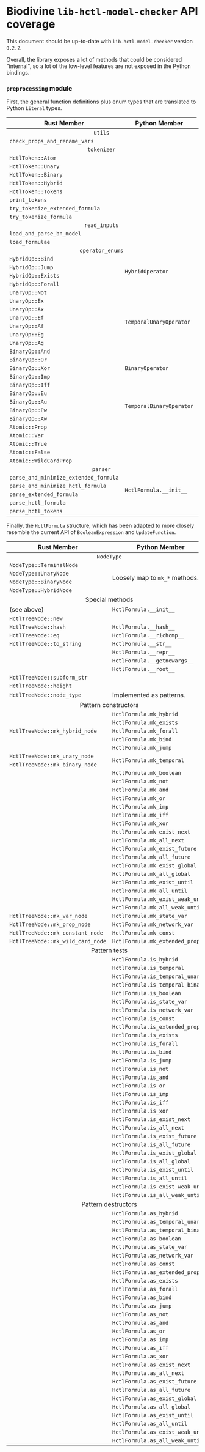 # Biodivine `lib-hctl-model-checker` API coverage

This document should be up-to-date with `lib-hctl-model-checker` version `0.2.2`.

Overall, the library exposes a lot of methods that could be considered "internal",
so a lot of the low-level features are not exposed in the Python bindings.

### `preprocessing` module

First, the general function definitions plus enum types that are translated to Python `Literal` types.

<!--suppress XmlDeprecatedElement, HtmlDeprecatedAttribute -->
<table>
    <thead>
        <tr>
            <th>Rust Member</th>
            <th>Python Member</th>
        </tr>
    </thead>
    <tbody>
        <tr><td colspan="2" align="center"><code>utils</code></td></tr>
        <tr>
            <td><code>check_props_and_rename_vars</code></td>
            <td></td>
        </tr>
        <tr><td colspan="2" align="center"><code>tokenizer</code></td></tr>
        <tr>
            <td><code>HctlToken::Atom</code></td>
            <td></td>
        </tr>
        <tr>
            <td><code>HctlToken::Unary</code></td>
            <td></td>
        </tr>
        <tr>
            <td><code>HctlToken::Binary</code></td>
            <td></td>
        </tr>
        <tr>
            <td><code>HctlToken::Hybrid</code></td>
            <td></td>
        </tr>
        <tr>
            <td><code>HctlToken::Tokens</code></td>
            <td></td>
        </tr>
        <tr>
            <td><code>print_tokens</code></td>
            <td></td>
        </tr>
        <tr>
            <td><code>try_tokenize_extended_formula</code></td>
            <td></td>
        </tr>
        <tr>
            <td><code>try_tokenize_formula</code></td>
            <td></td>
        </tr>
        <tr><td colspan="2" align="center"><code>read_inputs</code></td></tr>
        <tr>
            <td><code>load_and_parse_bn_model</code></td>
            <td></td>
        </tr>
        <tr>
            <td><code>load_formulae</code></td>
            <td></td>
        </tr>
        <tr><td colspan="2" align="center"><code>operator_enums</code></td></tr>
        <tr>
            <td><code>HybridOp::Bind</code></td>
            <td rowspan="4"><code>HybridOperator</code></td>
        </tr>
        <tr>
            <td><code>HybridOp::Jump</code></td> 
        </tr>
        <tr>
            <td><code>HybridOp::Exists</code></td>
        </tr>
        <tr>
            <td><code>HybridOp::Forall</code></td>
        </tr>
        <tr>
            <td><code>UnaryOp::Not</code></td>
            <td></td>
        </tr>
        <tr>
            <td><code>UnaryOp::Ex</code></td>
            <td rowspan="6"><code>TemporalUnaryOperator</code></td>
        </tr>
        <tr>
            <td><code>UnaryOp::Ax</code></td>
            <td></td>
        </tr>
        <tr>
            <td><code>UnaryOp::Ef</code></td>
            <td></td>
        </tr>
        <tr>
            <td><code>UnaryOp::Af</code></td>
            <td></td>
        </tr>
        <tr>
            <td><code>UnaryOp::Eg</code></td>
            <td></td>
        </tr>
        <tr>
            <td><code>UnaryOp::Ag</code></td>
            <td></td>
        </tr>
        <tr>
            <td><code>BinaryOp::And</code></td>
            <td rowspan="5"><code>BinaryOperator</code></td>
        </tr>
        <tr>
            <td><code>BinaryOp::Or</code></td>
            <td></td>
        </tr>
        <tr>
            <td><code>BinaryOp::Xor</code></td>
            <td></td>
        </tr>
        <tr>
            <td><code>BinaryOp::Imp</code></td>
            <td></td>
        </tr>
        <tr>
            <td><code>BinaryOp::Iff</code></td>
            <td></td>
        </tr>
        <tr>
            <td><code>BinaryOp::Eu</code></td>
            <td rowspan="4"><code>TemporalBinaryOperator</code></td>
        </tr>
        <tr>
            <td><code>BinaryOp::Au</code></td>
            <td></td>
        </tr>
        <tr>
            <td><code>BinaryOp::Ew</code></td>
            <td></td>
        </tr>
        <tr>
            <td><code>BinaryOp::Aw</code></td>
            <td></td>
        </tr>
        <tr>
            <td><code>Atomic::Prop</code></td>
            <td></td>
        </tr>
        <tr>
            <td><code>Atomic::Var</code></td>
            <td></td>
        </tr>
        <tr>
            <td><code>Atomic::True</code></td>
            <td></td>
        </tr>
        <tr>
            <td><code>Atomic::False</code></td>
            <td></td>
        </tr>
        <tr>
            <td><code>Atomic::WildCardProp</code></td>
            <td></td>
        </tr>
        <tr><td colspan="2" align="center"><code>parser</code></td></tr>
        <tr>
            <td><code>parse_and_minimize_extended_formula</code></td>
            <td rowspan="4"><code>HctlFormula.__init__</code></td>
        </tr>
        <tr>
            <td><code>parse_and_minimize_hctl_formula</code></td>
        </tr>
        <tr>
            <td><code>parse_extended_formula</code></td>
        </tr>
        <tr>
            <td><code>parse_hctl_formula</code></td>
        </tr>
        <tr>
            <td><code>parse_hctl_tokens</code></td>
            <td></td>
        </tr>
    </tbody>
</table>

Finally, the `HctlFormula` structure, which has been adapted to more closely resemble 
the current API of `BooleanExpression` and `UpdateFunction`.

<table>
    <thead>
        <tr>
            <th>Rust Member</th>
            <th>Python Member</th>
        </tr>
    </thead>
    <tbody>
        <tr><td colspan="2" align="center"><code>NodeType</code></td></tr>
        <tr>
            <td><code>NodeType::TerminalNode</code></td>
            <td rowspan="4">Loosely map to <code>mk_*</code> methods.</td>
        </tr>
        <tr>
            <td><code>NodeType::UnaryNode</code></td>
        </tr>
        <tr>
            <td><code>NodeType::BinaryNode</code></td>
        </tr>
        <tr>
            <td><code>NodeType::HybridNode</code></td>
        </tr>
        <tr><td colspan="2" align="center">Special methods</td></tr>
        <tr>
            <td>(see above)</td>
            <td><code>HctlFormula.__init__</code></td>
        </tr>
        <tr>
            <td><code>HctlTreeNode::new</code></td>
            <td></td>
        </tr>
        <tr>
            <td><code>HctlTreeNode::hash</code></td>
            <td><code>HctlFormula.__hash__</code></td>
        </tr>
        <tr>
            <td><code>HctlTreeNode::eq</code></td>
            <td><code>HctlFormula.__richcmp__</code></td>
        </tr>
        <tr>
            <td><code>HctlTreeNode::to_string</code></td>
            <td><code>HctlFormula.__str__</code></td>
        </tr>
        <tr>
            <td></td>
            <td><code>HctlFormula.__repr__</code></td>
        </tr>
        <tr>
            <td></td>
            <td><code>HctlFormula.__getnewargs__</code></td>
        </tr>
        <tr>
            <td></td>
            <td><code>HctlFormula.__root__</code></td>
        </tr>
        <tr>
            <td><code>HctlTreeNode::subform_str</code></td>
            <td></td>
        </tr>
        <tr>
            <td><code>HctlTreeNode::height</code></td>
            <td></td>
        </tr>
        <tr>
            <td><code>HctlTreeNode::node_type</code></td>
            <td>Implemented as patterns.</td>
        </tr>
        <tr><td colspan="2" align="center">Pattern constructors</td></tr>
        <tr>
            <td rowspan="5"><code>HctlTreeNode::mk_hybrid_node</code></td>
            <td><code>HctlFormula.mk_hybrid</code></td>
        </tr>
        <tr>
            <td><code>HctlFormula.mk_exists</code></td>
        </tr>
        <tr>
            <td><code>HctlFormula.mk_forall</code></td>
        </tr>
        <tr>
            <td><code>HctlFormula.mk_bind</code></td>
        </tr>
        <tr>
            <td><code>HctlFormula.mk_jump</code></td>
        </tr>
        <tr>
            <td><code>HctlTreeNode::mk_unary_node</code></td>
            <td rowspan="2"><code>HctlFormula.mk_temporal</code></td>
        </tr>
        <tr>
            <td><code>HctlTreeNode::mk_binary_node</code></td>
        </tr>
        <tr>
            <td></td>
            <td><code>HctlFormula.mk_boolean</code></td>
        </tr>
        <tr>
            <td></td>
            <td><code>HctlFormula.mk_not</code></td>
        </tr>
        <tr>
            <td></td>
            <td><code>HctlFormula.mk_and</code></td>
        </tr>
        <tr>
            <td></td>
            <td><code>HctlFormula.mk_or</code></td>
        </tr>
        <tr>
            <td></td>
            <td><code>HctlFormula.mk_imp</code></td>
        </tr>
        <tr>
            <td></td>
            <td><code>HctlFormula.mk_iff</code></td>
        </tr>
        <tr>
            <td></td>
            <td><code>HctlFormula.mk_xor</code></td>
        </tr>
        <tr>
            <td></td>
            <td><code>HctlFormula.mk_exist_next</code></td>
        </tr>
        <tr>
            <td></td>
            <td><code>HctlFormula.mk_all_next</code></td>
        </tr>
        <tr>
            <td></td>
            <td><code>HctlFormula.mk_exist_future</code></td>
        </tr>
        <tr>
            <td></td>
            <td><code>HctlFormula.mk_all_future</code></td>
        </tr>
        <tr>
            <td></td>
            <td><code>HctlFormula.mk_exist_global</code></td>
        </tr>
        <tr>
            <td></td>
            <td><code>HctlFormula.mk_all_global</code></td>
        </tr>
        <tr>
            <td></td>
            <td><code>HctlFormula.mk_exist_until</code></td>
        </tr>
        <tr>
            <td></td>
            <td><code>HctlFormula.mk_all_until</code></td>
        </tr>
        <tr>
            <td></td>
            <td><code>HctlFormula.mk_exist_weak_until</code></td>
        </tr>
        <tr>
            <td></td>
            <td><code>HctlFormula.mk_all_weak_until</code></td>
        </tr>
        <tr>
            <td><code>HctlTreeNode::mk_var_node</code></td>
            <td><code>HctlFormula.mk_state_var</code></td>
        </tr>
        <tr>
            <td><code>HctlTreeNode::mk_prop_node</code></td>
            <td><code>HctlFormula.mk_network_var</code></td>
        </tr>
        <tr>
            <td><code>HctlTreeNode::mk_constant_node</code></td>
            <td><code>HctlFormula.mk_const</code></td>
        </tr>
        <tr>
            <td><code>HctlTreeNode::mk_wild_card_node</code></td>
            <td><code>HctlFormula.mk_extended_prop</code></td>
        </tr>
        <tr><td colspan="2" align="center">Pattern tests</td></tr>
        <tr>
            <td></td>
            <td><code>HctlFormula.is_hybrid</code></td>
        </tr>
        <tr>
            <td></td>
            <td><code>HctlFormula.is_temporal</code></td>
        </tr>
        <tr>
            <td></td>
            <td><code>HctlFormula.is_temporal_unary</code></td>
        </tr>
        <tr>
            <td></td>
            <td><code>HctlFormula.is_temporal_binary</code></td>
        </tr>
        <tr>
            <td></td>
            <td><code>HctlFormula.is_boolean</code></td>
        </tr>
        <tr>
            <td></td>
            <td><code>HctlFormula.is_state_var</code></td>
        </tr>
        <tr>
            <td></td>
            <td><code>HctlFormula.is_network_var</code></td>
        </tr>
        <tr>
            <td></td>
            <td><code>HctlFormula.is_const</code></td>
        </tr>
        <tr>
            <td></td>
            <td><code>HctlFormula.is_extended_prop</code></td>
        </tr>
        <tr>
            <td></td>
            <td><code>HctlFormula.is_exists</code></td>
        </tr>
        <tr>
            <td></td>
            <td><code>HctlFormula.is_forall</code></td>
        </tr>
        <tr>
            <td></td>
            <td><code>HctlFormula.is_bind</code></td>
        </tr>
        <tr>
            <td></td>
            <td><code>HctlFormula.is_jump</code></td>
        </tr>
        <tr>
            <td></td>
            <td><code>HctlFormula.is_not</code></td>
        </tr>
        <tr>
            <td></td>
            <td><code>HctlFormula.is_and</code></td>
        </tr>
        <tr>
            <td></td>
            <td><code>HctlFormula.is_or</code></td>
        </tr>
        <tr>
            <td></td>
            <td><code>HctlFormula.is_imp</code></td>
        </tr>
        <tr>
            <td></td>
            <td><code>HctlFormula.is_iff</code></td>
        </tr>
        <tr>
            <td></td>
            <td><code>HctlFormula.is_xor</code></td>
        </tr>
        <tr>
            <td></td>
            <td><code>HctlFormula.is_exist_next</code></td>
        </tr>
        <tr>
            <td></td>
            <td><code>HctlFormula.is_all_next</code></td>
        </tr>
        <tr>
            <td></td>
            <td><code>HctlFormula.is_exist_future</code></td>
        </tr>
        <tr>
            <td></td>
            <td><code>HctlFormula.is_all_future</code></td>
        </tr>
        <tr>
            <td></td>
            <td><code>HctlFormula.is_exist_global</code></td>
        </tr>
        <tr>
            <td></td>
            <td><code>HctlFormula.is_all_global</code></td>
        </tr>
        <tr>
            <td></td>
            <td><code>HctlFormula.is_exist_until</code></td>
        </tr>
        <tr>
            <td></td>
            <td><code>HctlFormula.is_all_until</code></td>
        </tr>
        <tr>
            <td></td>
            <td><code>HctlFormula.is_exist_weak_until</code></td>
        </tr>
        <tr>
            <td></td>
            <td><code>HctlFormula.is_all_weak_until</code></td>
        </tr>
        <tr><td colspan="2" align="center">Pattern destructors</td></tr>
        <tr>
            <td></td>
            <td><code>HctlFormula.as_hybrid</code></td>
        </tr>
        <tr>
            <td></td>
            <td><code>HctlFormula.as_temporal_unary</code></td>
        </tr>
        <tr>
            <td></td>
            <td><code>HctlFormula.as_temporal_binary</code></td>
        </tr>
        <tr>
            <td></td>
            <td><code>HctlFormula.as_boolean</code></td>
        </tr>
        <tr>
            <td></td>
            <td><code>HctlFormula.as_state_var</code></td>
        </tr>
        <tr>
            <td></td>
            <td><code>HctlFormula.as_network_var</code></td>
        </tr>
        <tr>
            <td></td>
            <td><code>HctlFormula.as_const</code></td>
        </tr>
        <tr>
            <td></td>
            <td><code>HctlFormula.as_extended_prop</code></td>
        </tr>
        <tr>
            <td></td>
            <td><code>HctlFormula.as_exists</code></td>
        </tr>
        <tr>
            <td></td>
            <td><code>HctlFormula.as_forall</code></td>
        </tr>
        <tr>
            <td></td>
            <td><code>HctlFormula.as_bind</code></td>
        </tr>
        <tr>
            <td></td>
            <td><code>HctlFormula.as_jump</code></td>
        </tr>
        <tr>
            <td></td>
            <td><code>HctlFormula.as_not</code></td>
        </tr>
        <tr>
            <td></td>
            <td><code>HctlFormula.as_and</code></td>
        </tr>
        <tr>
            <td></td>
            <td><code>HctlFormula.as_or</code></td>
        </tr>
        <tr>
            <td></td>
            <td><code>HctlFormula.as_imp</code></td>
        </tr>
        <tr>
            <td></td>
            <td><code>HctlFormula.as_iff</code></td>
        </tr>
        <tr>
            <td></td>
            <td><code>HctlFormula.as_xor</code></td>
        </tr>
        <tr>
            <td></td>
            <td><code>HctlFormula.as_exist_next</code></td>
        </tr>
        <tr>
            <td></td>
            <td><code>HctlFormula.as_all_next</code></td>
        </tr>
        <tr>
            <td></td>
            <td><code>HctlFormula.as_exist_future</code></td>
        </tr>
        <tr>
            <td></td>
            <td><code>HctlFormula.as_all_future</code></td>
        </tr>
        <tr>
            <td></td>
            <td><code>HctlFormula.as_exist_global</code></td>
        </tr>
        <tr>
            <td></td>
            <td><code>HctlFormula.as_all_global</code></td>
        </tr>
        <tr>
            <td></td>
            <td><code>HctlFormula.as_exist_until</code></td>
        </tr>
        <tr>
            <td></td>
            <td><code>HctlFormula.as_all_until</code></td>
        </tr>
        <tr>
            <td></td>
            <td><code>HctlFormula.as_exist_weak_until</code></td>
        </tr>
        <tr>
            <td></td>
            <td><code>HctlFormula.as_all_weak_until</code></td>
        </tr>
    </tbody>
</table>
